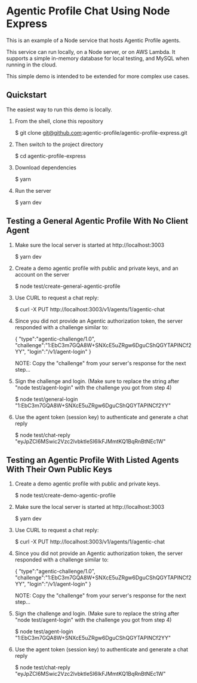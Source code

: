 # Agentic Profile Chat Using Node Express

This is an example of a Node service that hosts Agentic Profile agents.

This service can run locally, on a Node server, or on AWS Lambda.  It supports a simple in-memory database for local testing, and MySQL when running in the cloud.

This simple demo is intended to be extended for more complex use cases.


## Quickstart

The easiest way to run this demo is locally.

1. From the shell, clone this repository

	$ git clone git@github.com:agentic-profile/agentic-profile-express.git

2. Then switch to the project directory

	$ cd agentic-profile-express

3. Download dependencies

	$ yarn

4. Run the server

	$ yarn dev


## Testing a General Agentic Profile With No Client Agent

1. Make sure the local server is started at http://localhost:3003

	$ yarn dev

2. Create a demo agentic profile with public and private keys, and an account on the server

	$ node test/create-general-agentic-profile

3. Use CURL to request a chat reply:

	$ curl -X PUT http://localhost:3003/v1/agents/1/agentic-chat

4. Since you did not provide an Agentic authorization token, the server responded with a challenge similar to:

	{
		"type":"agentic-challenge/1.0",
		"challenge":"1:EbC3m7GQA8W+SNXcE5uZRgw6DguCShQGYTAPINCf2YY",
		"login":"/v1/agent-login"
	}

	NOTE: Copy the "challenge" from your server's response for the next step...

5. Sign the challenge and login.  (Make sure to replace the string after "node test/agent-login" with the challenge you got from step 4)

	$ node test/general-login "1:EbC3m7GQA8W+SNXcE5uZRgw6DguCShQGYTAPINCf2YY"

6. Use the agent token (session key) to authenticate and generate a chat reply

	$ node test/chat-reply "eyJpZCI6MSwic2Vzc2lvbktleSI6IkFJMmtKQ1BqRnBtNEc1W"


## Testing an Agentic Profile With Listed Agents With Their Own Public Keys

1. Create a demo agentic profile with public and private keys.

	$ node test/create-demo-agentic-profile

2. Make sure the local server is started at http://localhost:3003

	$ yarn dev

3. Use CURL to request a chat reply:

	$ curl -X PUT http://localhost:3003/v1/agents/1/agentic-chat

4. Since you did not provide an Agentic authorization token, the server responded with a challenge similar to:

	{
		"type":"agentic-challenge/1.0",
		"challenge":"1:EbC3m7GQA8W+SNXcE5uZRgw6DguCShQGYTAPINCf2YY",
		"login":"/v1/agent-login"
	}

	NOTE: Copy the "challenge" from your server's response for the next step...

5. Sign the challenge and login.  (Make sure to replace the string after "node test/agent-login" with the challenge you got from step 4)

	$ node test/agent-login "1:EbC3m7GQA8W+SNXcE5uZRgw6DguCShQGYTAPINCf2YY"

6. Use the agent token (session key) to authenticate and generate a chat reply

	$ node test/chat-reply "eyJpZCI6MSwic2Vzc2lvbktleSI6IkFJMmtKQ1BqRnBtNEc1W"

